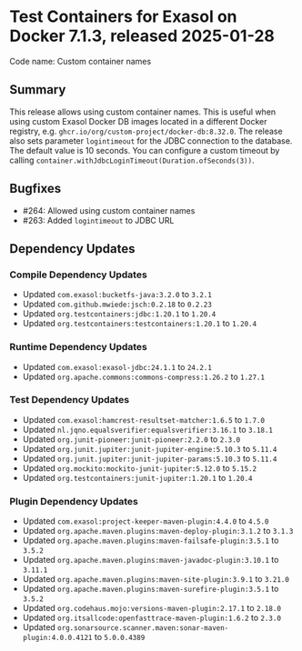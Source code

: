 # Test Containers for Exasol on Docker 7.1.3, released 2025-01-28

Code name: Custom container names

## Summary

This release allows using custom container names. This is useful when using custom Exasol Docker DB images located in a different Docker registry, e.g. `ghcr.io/org/custom-project/docker-db:8.32.0`. The release also sets parameter `logintimeout` for the JDBC connection to the database. The default value is 10 seconds. You can configure a custom timeout by calling `container.withJdbcLoginTimeout(Duration.ofSeconds(3))`.

## Bugfixes

* #264: Allowed using custom container names
* #263: Added `logintimeout` to JDBC URL

## Dependency Updates

### Compile Dependency Updates

* Updated `com.exasol:bucketfs-java:3.2.0` to `3.2.1`
* Updated `com.github.mwiede:jsch:0.2.18` to `0.2.23`
* Updated `org.testcontainers:jdbc:1.20.1` to `1.20.4`
* Updated `org.testcontainers:testcontainers:1.20.1` to `1.20.4`

### Runtime Dependency Updates

* Updated `com.exasol:exasol-jdbc:24.1.1` to `24.2.1`
* Updated `org.apache.commons:commons-compress:1.26.2` to `1.27.1`

### Test Dependency Updates

* Updated `com.exasol:hamcrest-resultset-matcher:1.6.5` to `1.7.0`
* Updated `nl.jqno.equalsverifier:equalsverifier:3.16.1` to `3.18.1`
* Updated `org.junit-pioneer:junit-pioneer:2.2.0` to `2.3.0`
* Updated `org.junit.jupiter:junit-jupiter-engine:5.10.3` to `5.11.4`
* Updated `org.junit.jupiter:junit-jupiter-params:5.10.3` to `5.11.4`
* Updated `org.mockito:mockito-junit-jupiter:5.12.0` to `5.15.2`
* Updated `org.testcontainers:junit-jupiter:1.20.1` to `1.20.4`

### Plugin Dependency Updates

* Updated `com.exasol:project-keeper-maven-plugin:4.4.0` to `4.5.0`
* Updated `org.apache.maven.plugins:maven-deploy-plugin:3.1.2` to `3.1.3`
* Updated `org.apache.maven.plugins:maven-failsafe-plugin:3.5.1` to `3.5.2`
* Updated `org.apache.maven.plugins:maven-javadoc-plugin:3.10.1` to `3.11.1`
* Updated `org.apache.maven.plugins:maven-site-plugin:3.9.1` to `3.21.0`
* Updated `org.apache.maven.plugins:maven-surefire-plugin:3.5.1` to `3.5.2`
* Updated `org.codehaus.mojo:versions-maven-plugin:2.17.1` to `2.18.0`
* Updated `org.itsallcode:openfasttrace-maven-plugin:1.6.2` to `2.3.0`
* Updated `org.sonarsource.scanner.maven:sonar-maven-plugin:4.0.0.4121` to `5.0.0.4389`
